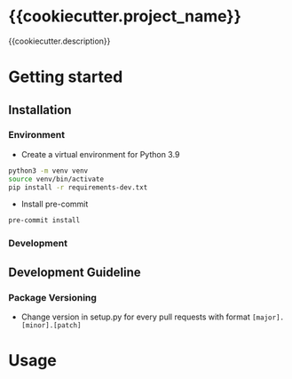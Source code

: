 {{cookiecutter.project_name}}
==============================

{{cookiecutter.description}}

# Getting started

## Installation

### Environment

- Create a virtual environment for Python 3.9

```bash
python3 -m venv venv
source venv/bin/activate
pip install -r requirements-dev.txt
```

- Install pre-commit

```bash
pre-commit install
```

### Development

## Development Guideline

### Package Versioning
- Change version in setup.py for every pull requests with format `[major].[minor].[patch]`

# Usage
